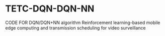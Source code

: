 # TETC-DQN-DQN-NN
CODE FOR DQN/DQN+NN algorithm
Reinforcement learning-based mobile edge computing and transmission scheduling for video surveillance
